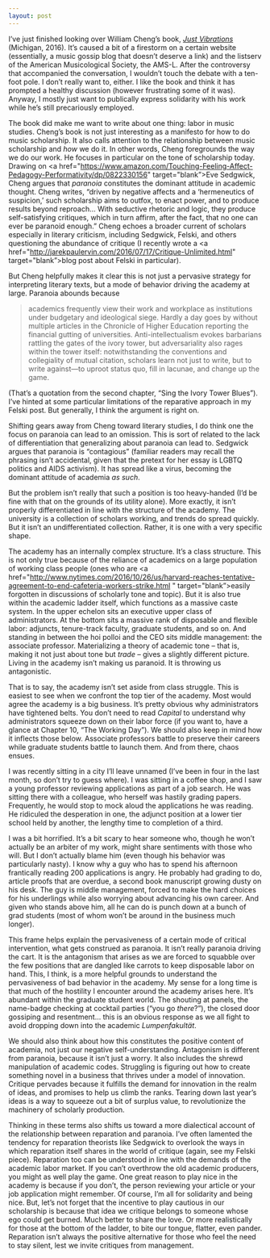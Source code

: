 ```yaml
---
layout: post
---
```


I’ve just finished looking over William Cheng’s book, <a href="https://www.press.umich.edu/9293551/just_vibrations" target="blank">*Just Vibrations*</a> (Michigan, 2016). It’s caused a bit of a firestorm on a certain website (essentially, a music gossip blog that doesn’t deserve a link) and the listserv of the American Musicological Society, the AMS-L. After the controversy that accompanied the conversation, I wouldn’t touch the debate with a ten-foot pole. I don’t really want to, either. I like the book and think it has prompted a healthy discussion (however frustrating some of it was). Anyway, I mostly just want to publically express solidarity with his work while he’s still precariously employed.

The book did make me want to write about one thing: labor in music studies. Cheng’s book is not just interesting as a manifesto for how to do music scholarship. It also calls attention to the relationship between music scholarship and *how* we do it. In other words, Cheng foregrounds the way we do our work. He focuses in particular on the tone of scholarship today. Drawing on <a href="https://www.amazon.com/Touching-Feeling-Affect-Pedagogy-Performativity/dp/0822330156" target="blank”>Eve Sedgwick</a>, Cheng argues that *paranoia* constitutes the dominant attitude in academic thought. Cheng writes, “driven by negative affects and a ‘hermeneutics of suspicion,’ such scholarship aims to outfox, to enact power, and to produce results beyond reproach… With seductive rhetoric and logic, they produce self-satisfying critiques, which in turn affirm, after the fact, that no one can ever be paranoid enough.” Cheng echoes a broader current of scholars especially in literary criticism, including Sedgwick, Felski, and others questioning the abundance of critique (I recently wrote a 
<a href="http://jarekpaulervin.com/2016/07/17/Critique-Unlimited.html" target="blank”>blog post</a> about Felski in particular).

But Cheng helpfully makes it clear this is not just a pervasive strategy for interpreting literary texts, but a mode of behavior driving the academy at large. Paranoia abounds because

<blockquote>
academics frequently view their work and workplace as institutions under budgetary and ideological siege. Hardly a day goes by without multiple articles in the <it>Chronicle of Higher Education</it> reporting the financial gutting of universities. Anti-intellectualism evokes barbarians rattling the gates of the ivory tower, but adversariality also rages within the tower itself: notwithstanding the conventions and collegiality of mutual citation, scholars learn not just to write, but to write against—to uproot status quo, fill in lacunae, and change up the game.
</blockquote>

(That’s a quotation from the second chapter, “Sing the Ivory Tower Blues”). I’ve hinted at some particular limitations of the reparative approach in my Felski post. But generally, I think the argument is right on.

Shifting gears away from Cheng toward literary studies, I do think one the focus on paranoia can lead to an omission. This is sort of related to the lack of differentiation that generalizing about paranoia can lead to. Sedgwick argues that paranoia is “contagious” (familiar readers may recall the phrasing isn’t accidental, given that the pretext for her essay is LGBTQ politics and AIDS activism). It has spread like a virus, becoming the dominant attitude of academia *as such*.

But the problem isn’t really that such a position is too heavy-handed (I’d be fine with that on the grounds of its utility alone). More exactly, it isn’t properly differentiated in line with the structure of the academy. The university is a collection of scholars working, and trends do spread quickly. But it isn’t an undifferentiated collection. Rather, it is one with a very specific shape.

The academy has an internally complex structure. It’s a class structure. This is not only true because of the reliance of academics on a large population of working class people (ones who are <a href="http://www.nytimes.com/2016/10/26/us/harvard-reaches-tentative-agreement-to-end-cafeteria-workers-strike.html " target="blank”>easily forgotten</a> in discussions of scholarly tone and topic). But it is also true within the academic ladder itself, which functions as a massive caste system. In the upper echelon sits an executive upper class of administrators. At the bottom sits a massive rank of disposable and flexible labor: adjuncts, tenure-track faculty, graduate students, and so on. And standing in between the hoi polloi and the CEO sits middle management: the associate professor. Materializing a theory of academic tone – that is, making it not just about tone but *trade* – gives a slightly different picture. Living in the academy isn’t making us paranoid. It is throwing us antagonistic.

That is to say, the academy isn’t set aside from class struggle. This is easiest to see when we confront the top tier of the academy. Most would agree the academy is a big business. It’s pretty obvious why administrators have tightened belts. You don’t need to read *Capital* to understand why administrators squeeze down on their labor force (if you want to, have a glance at Chapter 10, “The Working Day”). We should also keep in mind how it inflects those below. Associate professors battle to preserve their careers while graduate students battle to launch them. And from there, chaos ensues.

I was recently sitting in a city I’ll leave unnamed (I’ve been in four in the last month, so don’t try to guess where). I was sitting in a coffee shop, and I saw a young professor reviewing applications as part of a job search. He was sitting there with a colleague, who herself was hastily grading papers. Frequently, he would stop to mock aloud the applications he was reading. He ridiculed the desperation in one, the adjunct position at a lower tier school held by another, the lengthy time to completion of a third.

I was a bit horrified. It’s a bit scary to hear someone who, though he won’t actually be an arbiter of my work, might share sentiments with those who will. But I don’t actually blame him (even though his behavior was particularly nasty). I know why a guy who has to spend his afternoon frantically reading 200 applications is angry. He probably had grading to do, article proofs that are overdue, a second book manuscript growing dusty on his desk. The guy is middle management, forced to make the hard choices for his underlings while also worrying about advancing his own career. And given who stands above him, all he can do is punch down at a bunch of grad students (most of whom won’t be around in the business much longer).

This frame helps explain the pervasiveness of a certain mode of critical intervention, what gets construed as paranoia. It isn’t really paranoia driving the cart. It is the antagonism that arises as we are forced to squabble over the few positions that are dangled like carrots to keep disposable labor on hand. This, I think, is a more helpful grounds to understand the pervasiveness of bad behavior in the academy. My sense for a long time is that much of the hostility I encounter around the academy arises here. It’s abundant within the graduate student world. The shouting at panels, the name-badge checking at cocktail parties (“you go *there*?”), the closed door gossiping and resentment… this is an obvious response as we all fight to avoid dropping down into the academic *Lumpenfakultät*.

We should also think about how this constitutes the positive content of academia, not just our negative self-understanding. Antagonism is different from paranoia, because it isn’t just a worry. It also includes the shrewd manipulation of academic codes. Struggling is figuring out how to create something novel in a business that thrives under a model of innovation. Critique pervades because it fulfills the demand for innovation in the realm of ideas, and promises to help us climb the ranks. Tearing down last year’s ideas is a way to squeeze out a bit of surplus value, to revolutionize the machinery of scholarly production.

Thinking in these terms also shifts us toward a more dialectical account of the relationship between reparation and paranoia. I’ve often lamented the tendency for reparation theorists like Sedgwick to overlook the ways in which reparation itself shares in the world of critique (again, see my Felski piece). Reparation too can be understood in line with the demands of the academic labor market. If you can’t overthrow the old academic producers, you might as well play the game. One great reason to play nice in the academy is because if you don’t, the person reviewing your article or your job application might remember. Of course, I’m all for solidarity and being nice. But, let’s not forget that the incentive to play cautious in our scholarship is because that idea we critique belongs to someone whose ego could get burned. Much better to share the love. Or more realistically for those at the bottom of the ladder, to bite our tongue, flatter, even pander. Reparation isn’t always the positive alternative for those who feel the need to stay silent, lest we invite critiques from management.
